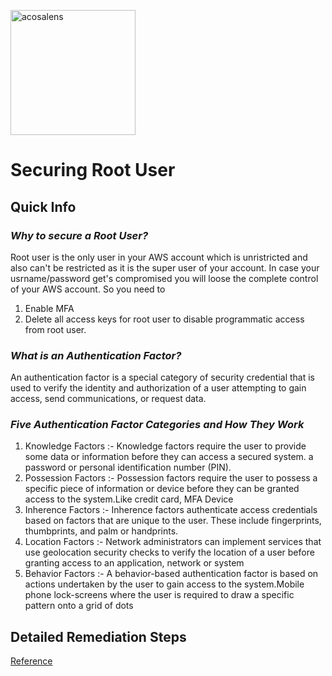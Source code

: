 [<img alt="acosalens" width="200px" src="https://assets.zyrosite.com//YBgqZbnEvkulw8yL/Acosa_logo-A3Qn5vgEezFDLaJ7.png" />](https://acosalens.com)

# Securing Root User

## Quick Info

### _Why to secure a Root User?_

Root user is the only user in your AWS account which is unristricted and also can't be restricted as it is the super user of your account. In case your usrname/password get's compromised you will loose the complete control of your AWS account. So you need to 
1. Enable MFA
2. Delete all access keys for root user to disable programmatic  access from root user.

### _What is an Authentication Factor?_

An authentication factor is a special category of security credential that is used to verify the identity and authorization of a user attempting to gain access, send communications, or request data.

### _Five Authentication Factor Categories and How They Work_

1. Knowledge Factors :- Knowledge factors require the user to provide some data or information before they can access a secured system. a password or personal identification number (PIN).
2. Possession Factors :- Possession factors require the user to possess a specific piece of information or device before they can be granted access to the system.Like credit card, MFA Device
3. Inherence Factors :- Inherence factors authenticate access credentials based on factors that are unique to the user. These include fingerprints, thumbprints, and palm or handprints.
4. Location Factors :- Network administrators can implement services that use geolocation security checks to verify the location of a user before granting access to an application, network or system
5. Behavior Factors :- A behavior-based authentication factor is based on actions undertaken by the user to gain access to the system.Mobile phone lock-screens where the user is required to draw a specific pattern onto a grid of dots



## Detailed Remediation Steps

[Reference](https://www.sumologic.com/glossary/authentication-factor/)
